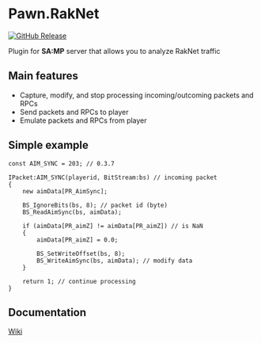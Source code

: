 # Pawn.RakNet
[![GitHub Release](https://img.shields.io/github/release/katursis/Pawn.RakNet.svg)](https://github.com/katursis/Pawn.RakNet/releases/latest)

Plugin for **SA:MP** server that allows you to analyze RakNet traffic

## Main features
* Capture, modify, and stop processing incoming/outcoming packets and RPCs
* Send packets and RPCs to player
* Emulate packets and RPCs from player

## Simple example
```pawn
const AIM_SYNC = 203; // 0.3.7

IPacket:AIM_SYNC(playerid, BitStream:bs) // incoming packet
{
    new aimData[PR_AimSync];

    BS_IgnoreBits(bs, 8); // packet id (byte)
    BS_ReadAimSync(bs, aimData);

    if (aimData[PR_aimZ] != aimData[PR_aimZ]) // is NaN
    {
        aimData[PR_aimZ] = 0.0;

        BS_SetWriteOffset(bs, 8);
        BS_WriteAimSync(bs, aimData); // modify data
    }

    return 1; // continue processing
}
```
## Documentation

[Wiki](https://github.com/katursis/Pawn.RakNet/wiki)
